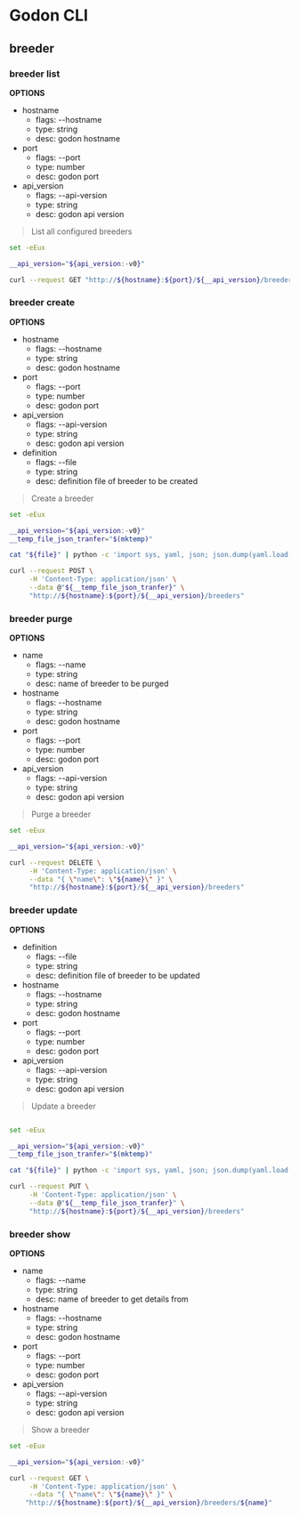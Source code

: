<!--
Copyright (c) 2019 Matthias Tafelmeier.

This file is part of godon

godon is free software: you can redistribute it and/or modify
it under the terms of the GNU Affero General Public License as
published by the Free Software Foundation, either version 3 of the
License, or (at your option) any later version.

godon is distributed in the hope that it will be useful,
but WITHOUT ANY WARRANTY; without even the implied warranty of
MERCHANTABILITY or FITNESS FOR A PARTICULAR PURPOSE.  See the
GNU Affero General Public License for more details.

You should have received a copy of the GNU Affero General Public License
along with this godon. If not, see <http://www.gnu.org/licenses/>.
-->
# Godon CLI

## breeder

### breeder list

**OPTIONS**
* hostname
    * flags: --hostname
    * type: string
    * desc: godon hostname
* port
    * flags: --port
    * type: number
    * desc: godon port
* api_version 
    * flags: --api-version
    * type: string 
    * desc: godon api version


> List all configured breeders

~~~bash
set -eEux

__api_version="${api_version:-v0}"

curl --request GET "http://${hostname}:${port}/${__api_version}/breeders"
~~~

### breeder create

**OPTIONS**
* hostname
    * flags: --hostname
    * type: string
    * desc: godon hostname
* port
    * flags: --port
    * type: number
    * desc: godon port
* api_version 
    * flags: --api-version
    * type: string 
    * desc: godon api version
* definition
    * flags: --file
    * type: string
    * desc: definition file of breeder to be created

> Create a breeder

~~~bash
set -eEux

__api_version="${api_version:-v0}"
__temp_file_json_tranfer="$(mktemp)"

cat "${file}" | python -c 'import sys, yaml, json; json.dump(yaml.load(sys.stdin), sys.stdout, indent=4)' > "${__temp_file_json_tranfer}"

curl --request POST \
     -H 'Content-Type: application/json' \
     --data @"${__temp_file_json_tranfer}" \
     "http://${hostname}:${port}/${__api_version}/breeders"
~~~

### breeder purge

**OPTIONS**
* name
    * flags: --name
    * type: string
    * desc: name of breeder to be purged
* hostname
    * flags: --hostname
    * type: string
    * desc: godon hostname
* port
    * flags: --port
    * type: number
    * desc: godon port
* api_version 
    * flags: --api-version
    * type: string 
    * desc: godon api version   

> Purge a breeder

~~~bash
set -eEux

__api_version="${api_version:-v0}"

curl --request DELETE \
     -H 'Content-Type: application/json' \
     --data "{ \"name\": \"${name}\" }" \
     "http://${hostname}:${port}/${__api_version}/breeders"
~~~

### breeder update

**OPTIONS**
* definition
    * flags: --file
    * type: string
    * desc: definition file of breeder to be updated
* hostname
    * flags: --hostname
    * type: string
    * desc: godon hostname
* port
    * flags: --port
    * type: number
    * desc: godon port
* api_version 
    * flags: --api-version
    * type: string 
    * desc: godon api version   

> Update a breeder

~~~bash

set -eEux

__api_version="${api_version:-v0}"
__temp_file_json_tranfer="$(mktemp)"

cat "${file}" | python -c 'import sys, yaml, json; json.dump(yaml.load(sys.stdin), sys.stdout, indent=4)' > "${__temp_file_json_tranfer}"

curl --request PUT \
     -H 'Content-Type: application/json' \
     --data @"${__temp_file_json_tranfer}" \
     "http://${hostname}:${port}/${__api_version}/breeders"
~~~

### breeder show

**OPTIONS**
* name
    * flags: --name
    * type: string
    * desc: name of breeder to get details from
* hostname
    * flags: --hostname
    * type: string
    * desc: godon hostname
* port
    * flags: --port
    * type: number
    * desc: godon port
* api_version 
    * flags: --api-version
    * type: string 
    * desc: godon api version   

> Show a breeder

~~~bash
set -eEux

__api_version="${api_version:-v0}"

curl --request GET \
     -H 'Content-Type: application/json' \
     --data "{ \"name\": \"${name}\" }" \
    "http://${hostname}:${port}/${__api_version}/breeders/${name}"
~~~
